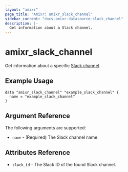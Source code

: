```yaml
---
layout: "amixr"
page_title: "Amixr: amixr_slack_channel"
sidebar_current: "docs-amixr-datasource-slack_channel"
description: |-
  Get information about a Slack channel.
---
```


# amixr\_slack_channel

Get information about a specific [Slack channel](https://api-docs.amixr.io/#slack-channels).

## Example Usage

```hcl
data "amixr_slack_channel" "example_slack_channel" {
  name = "example_slack_channel"
}
```

## Argument Reference

The following arguments are supported:

* `name` - (Required) The Slack channel name.

## Attributes Reference

* `slack_id` - The Slack ID of the found Slack channel.
